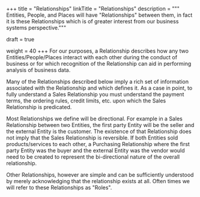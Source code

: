 +++
title = "Relationships"
linkTitle = "Relationships"
description = """
Entities, People, and Places will have "Relationships" between them, in fact it is these
Relationships which is of greater interest from our business systems perspective."""

draft = true

weight = 40
+++
For our purposes, a Relationship describes how any two Entities/People/Places interact with each
other during the conduct of business or for which recognition of the Relationship can aid in
performing analysis of business data.

Many of the Relationships described below imply a rich set of information associated with the
Relationship and which defines it.  As a case in point, to fully understand a Sales Relationship
you must understand the payment terms, the ordering rules, credit limits, etc. upon which the
Sales Relationship is predicated.

Most Relationships we define will be directional.  For example in a Sales Relationship between
two Entities, the first party Entity will be the seller and the external Entity is the customer.
The existence of that Relationship does not imply that the Sales Relationship is reversible.  If
both Entities sold products/services to each other, a Purchasing Relationship where the first
party Entity was the buyer and the external Entity was the vendor would need to be created to
represent the bi-directional nature of the overall relationship.

Other Relationships, however are simple and can be sufficiently understood by merely acknowledging
that the relationship exists at all.  Often times we will refer to these Relationships as "Roles".